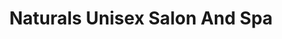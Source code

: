 ---
title: "Naturals Unisex Salon And Spa"
url: /bangalore/naturals-unisex-salon-and-spa/
shop: beauty
---